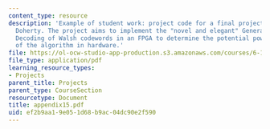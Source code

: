 ```yaml
---
content_type: resource
description: 'Example of student work: project code for a final project by Matthew
  Doherty. The project aims to implement the "novel and elegant" Generalized Local
  Decoding of Walsh codewords in an FPGA to determine the potential power savings
  of the algorithm in hardware.'
file: https://ol-ocw-studio-app-production.s3.amazonaws.com/courses/6-111-introductory-digital-systems-laboratory-spring-2006/ef2b9aa19e051d68b9ac04dc90e2f590_appendix15.pdf
file_type: application/pdf
learning_resource_types:
- Projects
parent_title: Projects
parent_type: CourseSection
resourcetype: Document
title: appendix15.pdf
uid: ef2b9aa1-9e05-1d68-b9ac-04dc90e2f590
---
```

